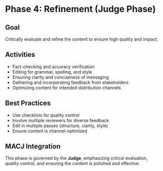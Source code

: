 # Phase 4: Refinement (Judge Phase)

## Goal
Critically evaluate and refine the content to ensure high quality and impact.

## Activities
- Fact-checking and accuracy verification
- Editing for grammar, spelling, and style
- Ensuring clarity and conciseness of messaging
- Gathering and incorporating feedback from stakeholders
- Optimizing content for intended distribution channels

## Best Practices
- Use checklists for quality control
- Involve multiple reviewers for diverse feedback
- Edit in multiple passes (structure, clarity, style)
- Ensure content is channel-optimized

## MACJ Integration
This phase is governed by the **Judge**, emphasizing critical evaluation, quality control, and ensuring the content is polished and effective. 
